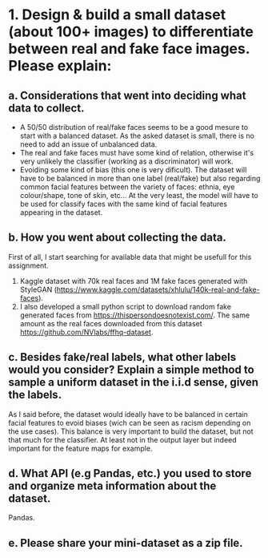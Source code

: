 # 1. Design & build a small dataset (about 100+ images) to differentiate between real and fake face images. Please explain:

## a. Considerations that went into deciding what data to collect.

* A 50/50 distribution of real/fake faces seems to be a good mesure to start with a balanced dataset. As the asked dataset is small, there is no need to add an issue of unbalanced data.
* The real and fake faces must have some kind of relation, otherwise it's very unlikely the classifier (working as a discriminator) will work.
* Evoiding some kind of bias (this one is very dificult). The dataset will have to be balanced in more than one label (real/fake) but also regarding common facial features between the variety of faces: ethnia, eye colour/shape, tone of skin, etc... At the very least, the model will have to be used for classify faces with the same kind of facial features appearing in the dataset.

## b. How you went about collecting the data.

First of all, I start searching for available data that might be usefull for this assignment.
1) Kaggle dataset with 70k real faces and 1M fake faces generated with StyleGAN (https://www.kaggle.com/datasets/xhlulu/140k-real-and-fake-faces).
2) I also developed a small python script to download random fake generated faces from https://thispersondoesnotexist.com/. The same amount as the real faces downloaded from this dataset https://github.com/NVlabs/ffhq-dataset.

## c. Besides fake/real labels, what other labels would you consider? Explain a simple method to sample a uniform dataset in the i.i.d sense, given the labels.

As I said before, the dataset would ideally have to be balanced in certain facial features to evoid biases (wich can be seen as racism depending on the use cases). This balance is very important to build the dataset, but not that much for the classifier. At least not in the output layer but indeed important for the feature maps for example.

## d. What API (e.g Pandas, etc.) you used to store and organize meta information about the dataset.

Pandas.

## e. Please share your mini-dataset as a zip file.
